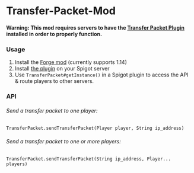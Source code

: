 # Transfer-Packet-Mod

#### Warning: This mod requires servers to have the [Transfer Packet Plugin](https://github.com/JediMasterSoda/Transfer-Packet-Plugin/releases/latest) installed in order to properly function.

### Usage
1. Install the [Forge mod](https://github.com/JediMasterSoda/Transfer-Packet-Mod/releases/latest) (currently supports 1.14)
2. Install [the plugin](https://github.com/JediMasterSoda/Transfer-Packet-Plugin/releases/latest) on your Spigot server
3. Use `TransferPacket#getInstance()` in a Spigot plugin to access the API & route players to other servers.

### API
###### Send a transfer packet to one player:  
`TransferPacket.sendTransferPacket(Player player, String ip_address)`

###### Send a transfer packet to one or more players:  
`TransferPacket.sendTransferPacket(String ip_address, Player... players)`
